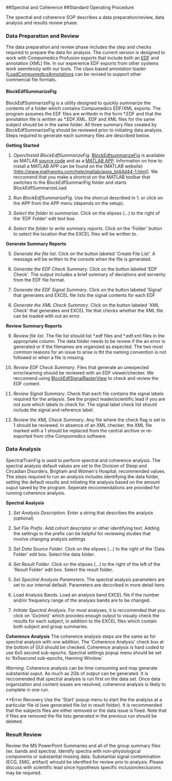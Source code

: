 ##Spectral and Coherence
##Standard Operating Procedure


The spectral and coherence SOP describes a data preparation/review, data analysis and results review phase.

### Data Preparation and Review
The data preparation and review phase includes the step and checks required to prepare the data for analysis.  The current version is designed to work with Compumedics Profusion exports that include both an [EDF](http://en.wikipedia.org/wiki/European_Data_Format) and annotation (XML) file.  In our experience EDF exports from other systems work seemlessly with our tools.  The class based annotation loader ([LoadCompumedicsAnnotations](https://github.com/DennisDean/LoadCompumedicsAnnotationsClass/blob/master/README.md]) can be revised to support other commercial file formats.

#### BlockEdfSummarizeFig
BlockEdfSummarizeFig is a utility designed to quickly summarize the contents of a folder which contains Compumedics EDF/XML exports.  The program assumes the EDF files are writtedn in the form *.EDF and that the annotation file is written as *.EDF.XML. EDF and XML files for the same subject should be in the same folder. All three summary files created by BlockEdfSummarizeFig should be reviewed prior to initiating data analysis. Steps required to generate each summary files are described below.


**Getting Started**

1. *Open/Install BlockEdfSummarizeFig*. [BlockEdfsummarizeFig](https://github.com/DennisDean/BlockEdfSummarizeFig) is available as MATLAB [source code](https://github.com/DennisDean/BlockEdfSummarizeFig) and as a [MATLAB APP](https://github.com/DennisDean/BlockEdfSummarizeFig/releases). Information on how to install a MATLAB APP can be found on the (MATLAB website)[http://www.mathworks.com/help/matlab/apps_bt44d44-1.html]. We reccomend that you make a shortcut on the MATLAB toolbar that switches to the BlockEdfSummariFig folder and starts BlockEdfSummarizeLoad.

2. *Run BlockEdfSummarizeFig*. Use the shorcut described in 1. or click on the APP from the APP menu (depends on the setup).

3. *Select the folder to summarize*.  Click on the elipses (...) to the right of the 'EDF Folder' edit text box.

4. *Select the folder to write summary reports*. Click on the 'Folder' button to select the location that the EXCEL files will be written to.


**Generate Summary Reports**

5. *Generate the file list*.  Click on the button labeled 'Create File List'.  A message will be written to the console when the file is generated.

6. *Generate the EDF Check Summary*. Click on the button labeled 'EDF Check'. The output includes a brief summary of deviations and serverity from the EDF file format.

7. *Generate the EDF Signal Summary*. Click on the button labeled 'Signal' that generates and EXCEL file lists the signal contents for each EDF

8. *Generate the XML Check Summary*. Click on the button labeled 'XML Check' that generates and EXCEL file that checks whether the XML file can be loaded with out an error.

**Review Summary Reports**

9. *Review file list*. The file list should list *.edf files and *.edf.xml files in the appropriate column.  The data folder needs to be review if the an error is generated or if the filenames are organized as expected.  The two most common reasons for an issue to arise is tht the naming convention is not followed or when a file is missing.

10. *Review EDF Check Summary*. Files that generate an unexpected error/warning should be reviewed with an EDF viewer/checker. We reccomend using [BlockEdfSignalRasterView](http://www.mathworks.com/matlabcentral/fileexchange/46420-blockedfsignalrasterview) to check and review the EDF content. 

11. *Review Signal Summary*. Check that each file contains the signal labels required for the anlaysis. See the project leader/scientific lead if you are not sure which labels to check for.  The signal label check list should include the signal and reference label.

12. *Review the XML Check Summary*. Any file where the check flag is set to 1 should be reviewed.  In absence of an XML checker, the XML file marked with a 1 should be replaced from the central archive or re-exported from cthe Compumedics software.

### Data Analysis

SpectralTrainFig is used to perform spectral and coherence analysis.  The spectral analysis default values are set to the Division of Sleep and Circadian Disorders, Brigham and Women's Hospital, recommended values. The steps required to run an analysis includes identifying the data folder, setting the default results and initiating the analysis based on the amount ouput saved by the program. Seperate reccomendations are provided for running coherence analysis.

**Spectral Analysis**
1. *Set Analysis Description*. Enter a string that describes the analysis (optional)

2. *Set File Prefix*. Add cohort descriptor or other identifying text.  Adding the settings to the prefix can be helpful for reviewing studies that involve changing analysis settings

3. *Set Data Source Folder*. Click on the elipses (...) to the right of the 'Data Folder' edit box. Select the data folder.

4. *Set Result Folder*. Click on the elipses (...) to the right of the left of the 'Result Folder' edit box. Select the result folder.

5. *Set Spectral Analysis Parameters*. The spectral analysis parameters are set to our internal default. Parameters are deccribed in more detail here.

6. Load Analysis Bands. Load an analysis band EXCEL file if the number and/or frequency range of the analyais bands are to be changed.

7. *Initiate Spectral Analysis*. For most analyses, it is reccomended that you click on 'Go(min)' which provides enough output to visualy check the results for each subject, in addition to the EXCEL files which contain both subject and group summaries.  


**Coherence Analysis**
The coherence analysis steps are the same as for spectral analysis with one addition. The 'Coherence Analysis' check box at the bottom of GUI should be checked. Coherence analysis is hard coded to use 6x5 second sub-epochs. Spectral settings popup menu should be set to '6x5second sub-epochs, Hanning Window.'

*Warning*. Coherence analysis can be time consuming and may generate substantial ouput. As much as 2Gb of output can be generated. It is reccomended that spectral analysis is run first on the data set.  Once data organization and content issues are resolved, coherence analysis is likely to complete in one run.  

**Error Recovery
Use the 'Start' popup menu to start the the analyiss at a particular file id (see generated file list in result folder). It is recommended that the subjects files are either removed or the data issue is fixed.  Note that if files are removed the file lists generated in the previous run should be deleted.


### Result Review
Review the MS PowerPoint Summaries and all of the group summary files (ex. bands and spectra). Identify spectra with non-physiological components or substantial missing data.  Substantial signal contamination (ECG, EMG, artifact) whould be identfied for review prio to analysis. Please discuss with scientific lead since hypothesis specific inclusion/exclusions may be required.
